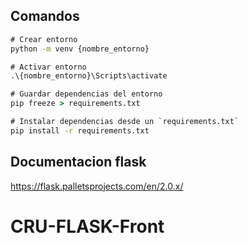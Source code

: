 ## Comandos
```cmd
# Crear entorno
python -m venv {nombre_entorno}

# Activar entorno
.\{nombre_entorno}\Scripts\activate

# Guardar dependencias del entorno
pip freeze > requirements.txt

# Instalar dependencias desde un `requirements.txt`
pip install -r requirements.txt
```

## Documentacion flask
https://flask.palletsprojects.com/en/2.0.x/
# CRU-FLASK-Front
